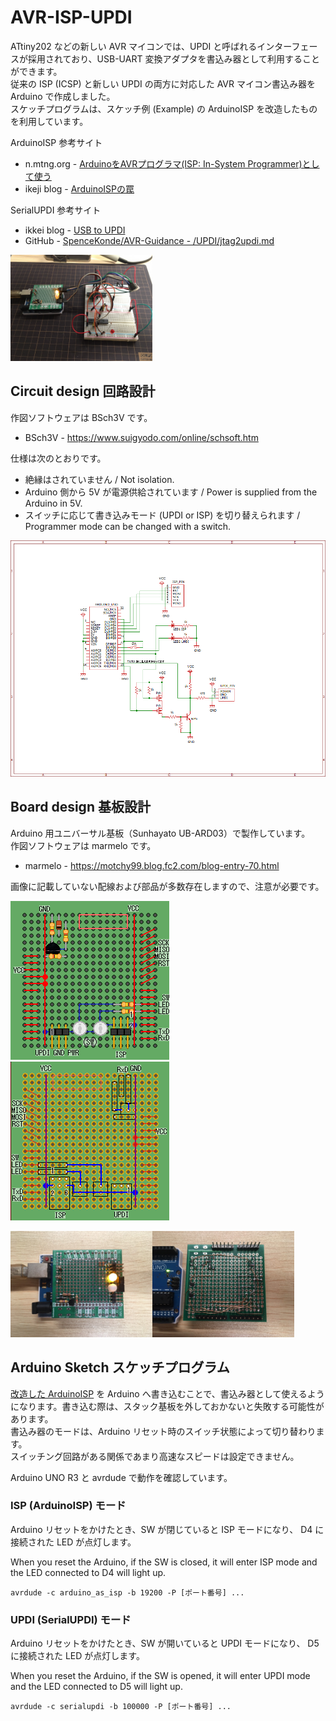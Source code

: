 # AVR-ISP-UPDI

ATtiny202 などの新しい AVR マイコンでは、UPDI と呼ばれるインターフェースが採用されており、USB-UART 変換アダプタを書込み器として利用することができます。  
従来の ISP (ICSP) と新しい UPDI の両方に対応した AVR マイコン書込み器を Arduino で作成しました。  
スケッチプログラムは、スケッチ例 (Example) の ArduinoISP を改造したものを利用しています。

ArduinoISP 参考サイト
* n.mtng.org - [ArduinoをAVRプログラマ(ISP: In-System Programmer)として使う](https://n.mtng.org/ele/arduino/ArduinoISP.html)
* ikeji blog - [ArduinoISPの罠](https://blog.ikejima.org/make/arduino/2022/02/12/arduinoisp-tips.html)

SerialUPDI 参考サイト
* ikkei blog - [USB to UPDI](https://blog.goo.ne.jp/jh3kxm/e/9bf429adc58bc09dc164e5ef30397f1f)
* GitHub - [SpenceKonde/AVR-Guidance - /UPDI/jtag2updi.md](https://github.com/SpenceKonde/AVR-Guidance/blob/master/UPDI/jtag2updi.md)

<img src="img/03.jpg" alt="using" width="45%">

## Circuit design 回路設計

作図ソフトウェアは BSch3V です。

* BSch3V - https://www.suigyodo.com/online/schsoft.htm

仕様は次のとおりです。
* 絶縁はされていません / Not isolation.
* Arduino 側から 5V が電源供給されています / Power is supplied from the Arduino in 5V.
* スイッチに応じて書き込みモード (UPDI or ISP) を切り替えられます / Programmer mode can be changed with a switch.

![Circuit diagram](./CircuitDesign/simple_ver1.png)

## Board design 基板設計

Arduino 用ユニバーサル基板（Sunhayato UB-ARD03）で製作しています。  
作図ソフトウェアは marmelo です。

* marmelo - https://motchy99.blog.fc2.com/blog-entry-70.html

画像に記載していない配線および部品が多数存在しますので、注意が必要です。

![Board front](./BoardDesign/simple_ver1a.bmp)
![Board back](./BoardDesign/simple_ver1b.bmp)

<img src="img/01.jpg" alt="top" width="45%"><img src="img/02.jpg" alt="bottom" width="45%">

## Arduino Sketch スケッチプログラム

[改造した ArduinoISP](./ArduinoISP_modify/ArduinoISP_modify.ino) を Arduino へ書き込むことで、書込み器として使えるようになります。書き込む際は、スタック基板を外しておかないと失敗する可能性があります。  
書込み器のモードは、Arduino リセット時のスイッチ状態によって切り替わります。  
スイッチング回路がある関係であまり高速なスピードは設定できません。

Arduino UNO R3 と avrdude で動作を確認しています。

### ISP (ArduinoISP) モード

Arduino リセットをかけたとき、SW が閉じていると ISP モードになり、 D4 に接続された LED が点灯します。

When you reset the Arduino, if the SW is closed, it will enter ISP mode and the LED connected to D4 will light up.

```:avrdude コマンド例
avrdude -c arduino_as_isp -b 19200 -P [ポート番号] ...
```

### UPDI (SerialUPDI) モード

Arduino リセットをかけたとき、SW が開いていると UPDI モードになり、 D5 に接続された LED が点灯します。  

When you reset the Arduino, if the SW is opened, it will enter UPDI mode and the LED connected to D5 will light up.

```:avrdude コマンド例
avrdude -c serialupdi -b 100000 -P [ポート番号] ...
```
